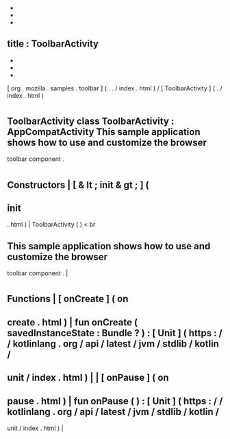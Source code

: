 -
-
-
title
:
ToolbarActivity
-
-
-
-
[
org
.
mozilla
.
samples
.
toolbar
]
(
.
.
/
index
.
html
)
/
[
ToolbarActivity
]
(
.
/
index
.
html
)
#
ToolbarActivity
class
ToolbarActivity
:
AppCompatActivity
This
sample
application
shows
how
to
use
and
customize
the
browser
-
toolbar
component
.
#
#
#
Constructors
|
[
&
lt
;
init
&
gt
;
]
(
-
init
-
.
html
)
|
ToolbarActivity
(
)
<
br
>
This
sample
application
shows
how
to
use
and
customize
the
browser
-
toolbar
component
.
|
#
#
#
Functions
|
[
onCreate
]
(
on
-
create
.
html
)
|
fun
onCreate
(
savedInstanceState
:
Bundle
?
)
:
[
Unit
]
(
https
:
/
/
kotlinlang
.
org
/
api
/
latest
/
jvm
/
stdlib
/
kotlin
/
-
unit
/
index
.
html
)
|
|
[
onPause
]
(
on
-
pause
.
html
)
|
fun
onPause
(
)
:
[
Unit
]
(
https
:
/
/
kotlinlang
.
org
/
api
/
latest
/
jvm
/
stdlib
/
kotlin
/
-
unit
/
index
.
html
)
|
